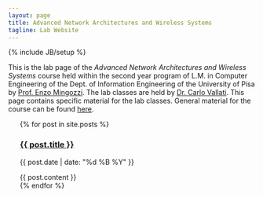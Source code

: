 ```yaml
---
layout: page
title: Advanced Network Architectures and Wireless Systems
tagline: Lab Website
---
```

{% include JB/setup %}

This is the lab page of the *Advanced Network Architectures and Wireless Systems* course held within the second year program of L.M. in Computer Engineering of the Dept. of Information Engineering of the University of Pisa by [Prof. Enzo Mingozzi](http://www2.ing.unipi.it/~a009395/home/index.htm).
The lab classes are held by [Dr. Carlo Vallati](http://www.iet.unipi.it/c.vallati/).
This page contains specific material for the lab classes. General material for the course can be found [here](http://www2.ing.unipi.it/~a009395/corsi/anaws/index.shtml).

<ul style="list-style: none;">
            {% for post in site.posts %}
            <li>
            <a href="{{ post.url }}">
             <h3>{{ post.title }}</h3> </a>
             <p class="blogdate">{{ post.date | date: "%d %B %Y" }}</p>
             <div>{{ post.content }}</div>
             </li>
            {% endfor %}
</ul>
